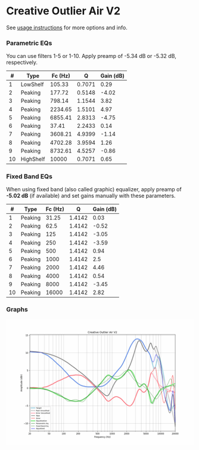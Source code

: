 # Creative Outlier Air V2
See [usage instructions](https://github.com/jaakkopasanen/AutoEq#usage) for more options and info.

### Parametric EQs
You can use filters 1-5 or 1-10. Apply preamp of -5.34 dB or -5.32 dB, respectively.

|   # | Type      |   Fc (Hz) |      Q |   Gain (dB) |
|-----|-----------|-----------|--------|-------------|
|   1 | LowShelf  |    105.33 | 0.7071 |        0.29 |
|   2 | Peaking   |    177.72 | 0.5148 |       -4.02 |
|   3 | Peaking   |    798.14 | 1.1544 |        3.82 |
|   4 | Peaking   |   2234.65 | 1.5101 |        4.97 |
|   5 | Peaking   |   6855.41 | 2.8313 |       -4.75 |
|   6 | Peaking   |     37.41 | 2.2433 |        0.14 |
|   7 | Peaking   |   3608.21 | 4.9399 |       -1.14 |
|   8 | Peaking   |   4702.28 | 3.9594 |        1.26 |
|   9 | Peaking   |   8732.61 | 4.5257 |       -0.86 |
|  10 | HighShelf |  10000    | 0.7071 |        0.65 |

### Fixed Band EQs
When using fixed band (also called graphic) equalizer, apply preamp of **-5.02 dB** (if available) and set gains manually with these parameters.

|   # | Type    |   Fc (Hz) |      Q |   Gain (dB) |
|-----|---------|-----------|--------|-------------|
|   1 | Peaking |     31.25 | 1.4142 |        0.03 |
|   2 | Peaking |     62.5  | 1.4142 |       -0.52 |
|   3 | Peaking |    125    | 1.4142 |       -3.05 |
|   4 | Peaking |    250    | 1.4142 |       -3.59 |
|   5 | Peaking |    500    | 1.4142 |        0.94 |
|   6 | Peaking |   1000    | 1.4142 |        2.5  |
|   7 | Peaking |   2000    | 1.4142 |        4.46 |
|   8 | Peaking |   4000    | 1.4142 |        0.54 |
|   9 | Peaking |   8000    | 1.4142 |       -3.45 |
|  10 | Peaking |  16000    | 1.4142 |        2.82 |

### Graphs
![](./Creative%20Outlier%20Air%20V2.png)
